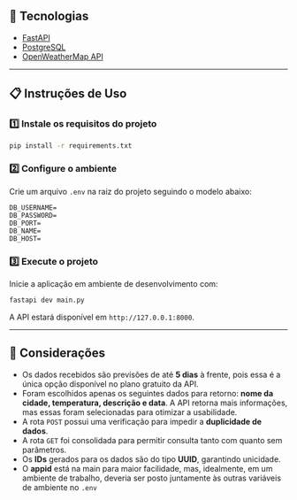 ## 🚀 Tecnologias
- [FastAPI](https://fastapi.tiangolo.com/)
- [PostgreSQL](https://www.postgresql.org/)
- [OpenWeatherMap API](https://openweathermap.org/api)

---

## 📋 Instruções de Uso

### 1️⃣ Instale os requisitos do projeto
```bash
pip install -r requirements.txt
```

### 2️⃣ Configure o ambiente
Crie um arquivo `.env` na raiz do projeto seguindo o modelo abaixo:
```env
DB_USERNAME=
DB_PASSWORD=
DB_PORT=
DB_NAME=
DB_HOST=
```

### 3️⃣ Execute o projeto
Inicie a aplicação em ambiente de desenvolvimento com:
```bash
fastapi dev main.py
```

A API estará disponível em `http://127.0.0.1:8000`.

---

## 📌 Considerações
- Os dados recebidos são previsões de até **5 dias** à frente, pois essa é a única opção disponível no plano gratuito da API.
- Foram escolhidos apenas os seguintes dados para retorno: **nome da cidade, temperatura, descrição e data**. A API retorna mais informações, mas essas foram selecionadas para otimizar a usabilidade.
- A rota `POST` possui uma verificação para impedir a **duplicidade de dados**.
- A rota `GET` foi consolidada para permitir consulta tanto com quanto sem parâmetros.
- Os **IDs** gerados para os dados são do tipo **UUID**, garantindo unicidade.
- O **appid** está na main para maior facilidade, mas, idealmente, em um ambiente de trabalho, deveria ser posto juntamente às outras variáveis de ambiente no `.env`